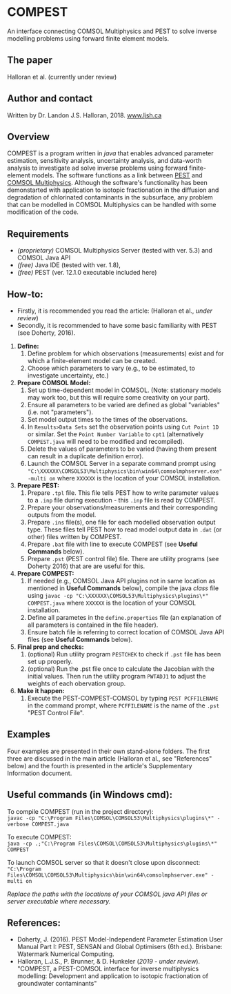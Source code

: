 # COMPEST
An interface connecting COMSOL Multiphysics and PEST to solve inverse modelling problems using forward finite element models. 

## The paper
Halloran et al. (currently under review) 

## Author and contact
Written by Dr. Landon J.S. Halloran, 2018. www.ljsh.ca

## Overview
COMPEST is a program written in _java_ that enables advanced parameter estimation, sensitivity analysis, uncertainty analysis, and data-worth analysis to investigate ad solve inverse problems using forward finite-element models. The software functions as a link between [PEST](http://www.pesthomepage.org/) and [COMSOL Multiphysics](http://www.comsol.com). Although the software's functionality has been demonstarted with application to isotopic fractionation in the diffusion and degradation of chlorinated contaminants in the subsurface, any problem that can be modelled in COMSOL Multiphysics can be handled with some modification of the code.

## Requirements
* _(proprietary)_ COMSOL Multiphysics Server (tested with ver. 5.3) and COMSOL Java API
* _(free)_ Java IDE (tested with ver. 1.8), 
* _(free)_ PEST (ver. 12.1.0 executable included here)

## How-to:
* Firstly, it is recommended you read the article: (Halloran et al., _under review_)
* Secondly, it is recommended to have some basic familiarity with PEST (see Doherty, 2016).

1. **Define:**
   1. Define problem for which observations (measurements) exist and for which a finite-element model can be created.
   1. Choose which parameters to vary (e.g., to be estimated, to investigate uncertainty, etc.)
1. **Prepare COMSOL Model:**
   1. Set up time-dependent model in COMSOL. (Note: stationary models may work too, but this will require some creativity on your part).
   1. Ensure all parameters to be varied are defined as global "variables" (i.e. not "parameters").
   1. Set model output times to the times of the observations.
   1. In `Results>Data Sets` set the observation points using `Cut Point 1D` or similar. Set the `Point Number Variable` to `cpt1` (alternatively `COMPEST.java` will need to be modified and recompiled).
   1. Delete the values of parameters to be varied (having them present can result in a duplicate definition error).
   1. Launch the COMSOL Server in a separate command prompt using `"C:\XXXXXX\COMSOL53\Multiphysics\bin\win64\comsolmphserver.exe" -multi on` where `XXXXXX` is the location of your COMSOL installation.
1. **Prepare PEST:**
   1. Prepare `.tpl` file. This file tells PEST how to write parameter values to a `.inp` file during execution - this `.inp` file is read by COMPEST.
   1. Prepare your observations/measurements and their corresponding outputs from the model.
   1. Prepare `.ins` file(s), one file for each modelled observation output type. These files tell PEST how to read model output data in `.dat` (or other) files written by COMPEST.
   1. Prepare `.bat` file with line to execute COMPEST (see **Useful Commands** below).
   1. Prepare `.pst` (PEST control file) file. There are utility programs (see Doherty 2016) that are are useful for this.
1. **Prepare COMPEST:**
    1. If needed (e.g., COMSOL Java API plugins not in same location as mentioned in **Useful Commands** below), compile the java _class_ file using `javac -cp "C:\XXXXXX\COMSOL53\Multiphysics\plugins\*" COMPEST.java` where `XXXXXX` is the location of your COMSOL installation.
   1. Define all parametes in the `define.properties` file (an explanation of all parameters is contained in the file header).
   1. Ensure batch file is referring to correct location of COMSOL Java API files (see **Useful Commands** below). 
1. **Final prep and checks:**
   1. (optional) Run utility program `PESTCHEK` to check if `.pst` file has been set up properly.
   1. (optional) Run the .pst file once to calculate the Jacobian with the initial values. Then run the utility program `PWTADJ1` to adjust the weights of each obervation group.
1. **Make it happen:**
   1. Execute the PEST-COMPEST-COMSOL by typing `PEST PCFFILENAME` in the command prompt, where `PCFFILENAME` is the name of the `.pst` "PEST Control File".

## Examples
Four examples are presented in their own stand-alone folders. The first three are discussed in the main article (Halloran et al., see "References" below) and the fourth is presented in the article's Supplementary Information document.

## Useful commands (in Windows cmd):
To compile COMPEST (run in the project directory):\
`javac -cp "C:\Program Files\COMSOL\COMSOL53\Multiphysics\plugins\*" -verbose COMPEST.java`

To execute COMPEST:\
`java -cp .;"C:\Program Files\COMSOL\COMSOL53\Multiphysics\plugins\*" COMPEST`

To launch COMSOL server so that it doesn't close upon disconnect:\
`"C:\Program Files\COMSOL\COMSOL53\Multiphysics\bin\win64\comsolmphserver.exe" -multi on`

_Replace the paths with the locations of your COMSOL java API files or server executable where necessary._

## References:
* Doherty, J. (2016). PEST Model-Independent Parameter Estimation User Manual Part I: PEST, SENSAN and Global Optimisers (6th ed.). Brisbane: Watermark Numerical Computing.
* Halloran, L.J.S., P. Brunner, & D. Hunkeler (_2019 - under review_). "COMPEST, a PEST-COMSOL interface for inverse multiphysics modelling: Development and application to isotopic fractionation of groundwater contaminants"
